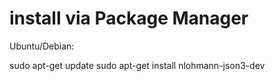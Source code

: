 

# install via Package Manager
Ubuntu/Debian:


   sudo apt-get update
   sudo apt-get install nlohmann-json3-dev

